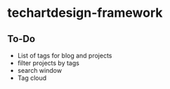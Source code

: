 # techartdesign-framework

## To-Do

* List of tags for blog and projects
* filter projects by tags
* search window
* Tag cloud